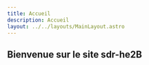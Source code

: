 ```yaml
---
title: Accueil
description: Accueil
layout: ../../layouts/MainLayout.astro
---
```


## Bienvenue sur le site sdr-he2B